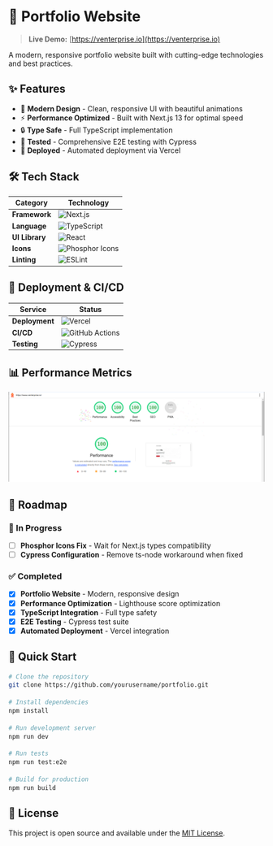 # 🚀 Portfolio Website

> **Live Demo:** [https://venterprise.io](https://venterprise.io)

A modern, responsive portfolio website built with cutting-edge technologies and best practices.

## ✨ Features

- 🎨 **Modern Design** - Clean, responsive UI with beautiful animations
- ⚡ **Performance Optimized** - Built with Next.js 13 for optimal speed
- 🔒 **Type Safe** - Full TypeScript implementation
- 🧪 **Tested** - Comprehensive E2E testing with Cypress
- 🚀 **Deployed** - Automated deployment via Vercel

## 🛠️ Tech Stack

| Category | Technology |
|----------|------------|
| **Framework** | ![Next.js](https://img.shields.io/badge/Next.js-13-black?style=for-the-badge&logo=next.js) |
| **Language** | ![TypeScript](https://img.shields.io/badge/TypeScript-007ACC?style=for-the-badge&logo=typescript&logoColor=white) |
| **UI Library** | ![React](https://img.shields.io/badge/React-20232A?style=for-the-badge&logo=react&logoColor=61DAFB) |
| **Icons** | ![Phosphor Icons](https://img.shields.io/badge/Phosphor_Icons-000000?style=for-the-badge) |
| **Linting** | ![ESLint](https://img.shields.io/badge/ESLint-4A3263?style=for-the-badge&logo=eslint&logoColor=white) |

## 🚀 Deployment & CI/CD

| Service | Status |
|---------|--------|
| **Deployment** | ![Vercel](https://img.shields.io/badge/Vercel-000000?style=for-the-badge&logo=vercel&logoColor=white) |
| **CI/CD** | ![GitHub Actions](https://img.shields.io/badge/GitHub_Actions-2088FF?style=for-the-badge&logo=github-actions&logoColor=white) |
| **Testing** | ![Cypress](https://img.shields.io/badge/Cypress-17202C?style=for-the-badge&logo=cypress&logoColor=white) |

## 📊 Performance Metrics

<div align="center">
  <img src="readme-assets/lighthouse.png" alt="Lighthouse Performance Score" width="600"/>
</div>

## 🎯 Roadmap

### 🔄 In Progress
- [ ] **Phosphor Icons Fix** - Wait for Next.js types compatibility
- [ ] **Cypress Configuration** - Remove ts-node workaround when fixed

### ✅ Completed
- [x] **Portfolio Website** - Modern, responsive design
- [x] **Performance Optimization** - Lighthouse score optimization
- [x] **TypeScript Integration** - Full type safety
- [x] **E2E Testing** - Cypress test suite
- [x] **Automated Deployment** - Vercel integration

## 🚀 Quick Start

```bash
# Clone the repository
git clone https://github.com/yourusername/portfolio.git

# Install dependencies
npm install

# Run development server
npm run dev

# Run tests
npm run test:e2e

# Build for production
npm run build
```

## 📝 License

This project is open source and available under the [MIT License](LICENSE).